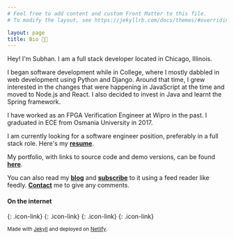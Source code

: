 ```yaml
---
# Feel free to add content and custom Front Matter to this file.
# To modify the layout, see https://jekyllrb.com/docs/themes/#overriding-theme-defaults

layout: page
title: Bio 👨‍💻
---
```

Hey! I'm Subhan. I am a full stack developer located in Chicago, Illinois.

I began software development while in College, where I mostly dabbled in web development using Python and Django. Around that time, I grew interested in the changes that were happening in JavaScript at the time and moved to Node.js and React. I also decided to invest in Java and learnt the Spring framework.

I have worked as an FPGA Verification Engineer at Wipro in the past. I graduated in ECE from Osmania University in 2017.

I am currently looking for a software engineer position, preferably in a full stack role. Here's my [**resume**](https://drive.google.com/file/d/1nUXzMWQRzkEihO_o3TpTOUsb8oxNLeFh/view?usp=sharing).

My portfolio, with links to source code and demo versions, can be found [**here**](/portfolio).

You can also read my [**blog**](/blog) and [**subscribe**](/feed.xml) to it using a feed reader like feedly. [**Contact**](/contact) me to give any comments.

#### On the internet

[<i class="fab fa-github fa-3x"></i>](https://github.com/khansubhan95){: .icon-link}
[<i class="fab fa-linkedin fa-3x"></i>](https://www.linkedin.com/in/khansubhan95){: .icon-link}
[<i class="fab fa-twitter fa-3x"></i>](https://twitter.com/khansubhan95){: .icon-link}
[<i class="fas fa-rss fa-3x"></i>](/feed.xml){: .icon-link}

<small>Made with [Jekyll](https://jekyllrb.com/) and deployed on [Netlify](https://www.netlify.com/).</small>
